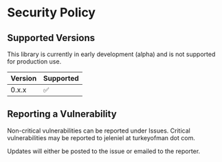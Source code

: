 # Security Policy

## Supported Versions

This library is currently in early development (alpha) and is not 
supported for production use. 

| Version | Supported          |
| ------- | ------------------ |
| 0.x.x   | :white_check_mark: |

## Reporting a Vulnerability

Non-critical vulnerabilities can be reported under Issues. Critical 
vulnerabilities may be reported to jeleniel at turkeyofman dot com. 

Updates will either be posted to the issue or emailed to the reporter.
